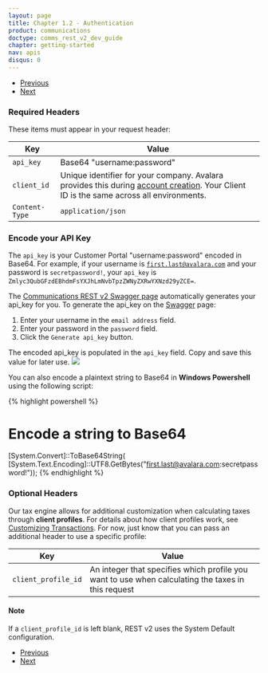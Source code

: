 ```yaml
---
layout: page
title: Chapter 1.2 - Authentication
product: communications
doctype: comms_rest_v2_dev_guide
chapter: getting-started
nav: apis
disqus: 0
---
```


<ul class="pager">
  <li class="previous"><a href="/communications/dev-guide_rest_v2/getting-started/account-creation/"><i class="glyphicon glyphicon-chevron-left"></i>Previous</a></li>
  <li class="next"><a href="/communications/dev-guide_rest_v2/getting-started/environments-endpoints/">Next<i class="glyphicon glyphicon-chevron-right"></i></a></li>
</ul>

<h3>Required Headers</h3>

These items must appear in your request header:

<div class="mobile-table">
  <table class="styled-table">
    <thead>
      <tr>
        <th>Key</th>
        <th>Value</th>
      </tr>
    </thead>
    <tbody>
      <tr>
        <td><code>api_key</code></td>
        <td>Base64 "username:password"</td>
      </tr>
      <tr>
        <td><code>client_id</code></td>
        <td>Unique identifier for your company. Avalara provides this during <a class="dev-guide-link" href="/communications/dev-guide_rest_v2/getting-started/account-creation/">account creation</a>.  Your Client ID is the same across all environments.</td>
      </tr>
      <tr>
      <td><code>Content-Type</code></td>
      <td><code>application/json</code></td>
      </tr>
    </tbody>
  </table>
<div>

<h3>Encode your API Key</h3>

The <code>api_key</code> is your Customer Portal "username:password" encoded in Base64.  For example, if your username is <code>first.last@avalara.com</code> and your password is <code>secretpassword!</code>, your <code>api_key</code> is <code>Zmlyc3QubGFzdEBhdmFsYXJhLmNvbTpzZWNyZXRwYXNzd29yZCE=</code>.

The <a class="dev-guide-link" href="https://communications.avalara.net/API/AFCSaaSProTax">Communications REST v2 Swagger page</a> automatically generates your api_key for you.  To generate the api_key on the <a class="dev-guide-link" href="https://communications.avalara.net/API/AFCSaaSProTaxREST">Swagger</a> page:
<ol class="dev-guide-list">
  <li>Enter your username in the <code>email address</code> field.</li>
  <li>Enter your password in the <code>password</code> field.</li>
  <li>Click the <code>Generate api_key</code> button.</li>
</ol>
The encoded api_key is populated in the <code>api_key</code> field.  Copy and save this value for later use.

<img src="/public/images/comms/dev-guide_rest_v2/comms_rest_v2_swagger_api_key.png"/>

<br/>

You can also encode a plaintext string to Base64 in <b>Windows Powershell</b> using the following script:

{% highlight powershell %}
# Encode a string to Base64
[System.Convert]::ToBase64String(
  [System.Text.Encoding]::UTF8.GetBytes("first.last@avalara.com:secretpassword!"));
{% endhighlight %}



<h3>Optional Headers</h3>

Our tax engine allows for additional customization when calculating taxes through <b>client profiles</b>. For details about how client profiles work, see <a class="dev-guide-link" href="/communications/dev-guide_rest_v2/customizing-transactions/">Customizing Transactions</a>.  For now, just know that you can pass an additional header to use a specific profile:

<div class="mobile-table">
  <table class="styled-table">
    <thead>
      <tr>
        <th>Key</th>
        <th>Value</th>
      </tr>
    </thead>
    <tbody>
      <tr>
        <td><code>client_profile_id</code></td>
        <td>An integer that specifies which profile you want to use when calculating the taxes in this request</td>
      </tr>
    </tbody>
  </table>
<div>

<h4>Note</h4>
If a <code>client_profile_id</code> is left blank, REST v2 uses the System Default configuration.

<ul class="pager">
  <li class="previous"><a href="/communications/dev-guide_rest_v2/getting-started/account-creation/"><i class="glyphicon glyphicon-chevron-left"></i>Previous</a></li>
  <li class="next"><a href="/communications/dev-guide_rest_v2/getting-started/environments-endpoints/">Next<i class="glyphicon glyphicon-chevron-right"></i></a></li>
</ul>